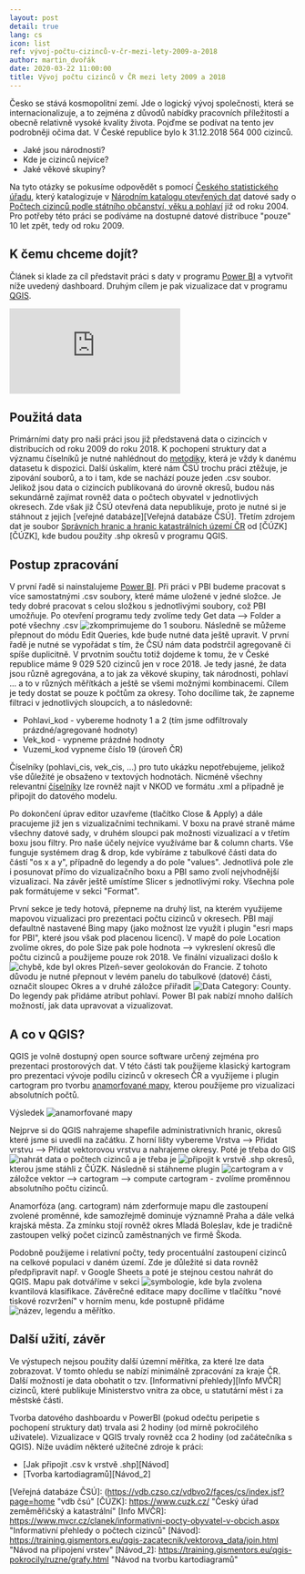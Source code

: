 ```yaml
---
layout: post
detail: true
lang: cs
icon: list
ref: vývoj-počtu-cizinců-v-čr-mezi-lety-2009-a-2018
author: martin_dvořák
date: 2020-03-22 11:00:00
title: Vývoj počtu cizinců v ČR mezi lety 2009 a 2018
---
```


Česko se stává kosmopolitní zemí. Jde o logický vývoj společnosti, která se internacionalizuje, a to zejména z důvodů nabídky pracovních příležitostí a obecně relativně vysoké kvality života. Pojďme se podívat na tento jev podrobněji očima dat. V České republice bylo k 31.12.2018 564 000 cizinců. 
- Jaké jsou národnosti?
- Kde je cizinců nejvíce? 
- Jaké věkové skupiny?
<!--more-->

Na tyto otázky se pokusíme odpovědět s pomocí [Českého statistického úřadu][ČSÚ], který katalogizuje v [Národním katalogu otevřených dat][NKOD] datové sady o [Počtech cizinců podle státního občanství, věku a pohlaví][Source] již od roku 2004. Pro potřeby této práci se podíváme na dostupné datové distribuce "pouze" 10 let zpět, tedy od roku 2009. 

## K čemu chceme dojít?
Článek si klade za cíl představit práci s daty v programu [Power BI][Power BI] a vytvořit níže uvedený dashboard. Druhým cílem je pak vizualizace dat v programu [QGIS][A Free and Open Source Geographic Information System]. 

<div class="embed-responsive embed-responsive-16by9">
<iframe class="embed-responsive-item" src="https://app.powerbi.com/view?r=eyJrIjoiY2QwMzM5YTktOTI0YS00MzQzLTkzYjMtYjI1OTQxNTgxNGZjIiwidCI6ImI4MDRlNTE5LTFjYzYtNDk3ZC1hOTVmLWUwMDIwNGMwMzhlZSIsImMiOjh9" frameborder="0" allowFullScreen></iframe>
</div>

## Použitá data

Primárními daty pro naši práci jsou již představená data o cizincích v distribucích od roku 2009 do roku 2018. K pochopení struktury dat a významu číselníků je nutné nahlédnout do [metodiky][Metodika počtu cizinců], která je vždy k danému datasetu k dispozici. Další úskalím, které nám ČSÚ trochu práci ztěžuje, je zipování souborů, a to i tam, kde se nachází pouze jeden .csv soubor.
Jelikož jsou data o cizincích publikovaná do úrovně okresů, budou nás sekundárně zajímat rovněž data o počtech obyvatel v jednotlivých okresech. Zde však již ČSÚ otevřená data nepublikuje, proto je nutné si je stáhnout z jejich [veřejné databáze][Veřejná databáze ČSÚ]. Třetím zdrojem dat je soubor [Správních hranic a hranic katastrálních území ČR][Data] od [ČÚZK][ČÚZK], kde budou použity .shp okresů v programu QGIS.

## Postup zpracování
V první řadě si nainstalujeme [Power BI](https://www.microsoft.com/en-us/download/details.aspx?id=58494). Při práci v PBI budeme pracovat s více samostatnými .csv soubory, které máme uložené v jedné složce. Je tedy dobré pracovat s celou složkou s jednotlivými soubory, což PBI umožňuje. Po otevření programu tedy zvolíme tedy Get data --> Folder a poté všechny .csv ![zkomprimujeme do 1 souboru](../attachments/články/vývoj-počtu-cizinců-v-čr-mezi-lety-2009-2018/obrázky/1komprimace_csv.png). Následně se můžeme přepnout do módu Edit Queries, kde bude nutné data ještě upravit. V první řadě je nutné se vypořádat s tím, že ČSÚ nám data podstrčil agregovaně či spíše duplicitně. V prvotním součtu totiž dojdeme k tomu, že v České republice máme 9 029 520 cizinců jen v roce 2018. Je tedy jasné, že data jsou různě agregována, a to jak za věkové skupiny, tak národnosti, pohlaví ... a to v různých měřítkách a ještě se všemi možnými kombinacemi. Cílem je tedy dostat se pouze k počtům za okresy. Toho docílíme tak, že zapneme filtraci v jednotlivých sloupcích, a to následovně: 

- Pohlavi_kod - vybereme hodnoty 1 a 2 (tím jsme odfiltrovaly prázdné/agregované hodnoty) 
- Vek_kod - vypneme prázdné hodnoty
- Vuzemi_kod vypneme číslo 19 (úroveň ČR)

Číselníky (pohlavi_cis, vek_cis, ...) pro tuto ukázku nepotřebujeme, jelikož vše důležité je obsaženo v textových hodnotách. Nicméně všechny relevantní [číselníky](https://data.gov.cz/datové-sady?dotaz=číselníky&poskytovatel=Český%20statistický%20úřad) lze rovněž najít v NKOD ve formátu .xml a případně je připojit do datového modelu. 

Po dokončení úprav editor uzavřeme (tlačítko Close & Apply) a dále pracujeme již jen s vizualizačními technikami. V boxu na pravé straně máme všechny datové sady, v druhém sloupci pak možnosti vizualizací a v třetím boxu jsou filtry. Pro naše účely nejvíce využíváme bar & column charts. Vše funguje systémem drag & drop, kde vybíráme z tabulkové části data do částí "os x a y", případně do legendy a do pole "values". Jednotlivá pole zle i posunovat přímo do vizualizačního boxu a PBI samo zvolí nejvhodnější vizualizaci. Na závěr ještě umístíme Slicer s jednotlivými roky. Všechna pole pak formátujeme v sekci "Format". 

První sekce je tedy hotová, přepneme na druhý list, na kterém využijeme mapovou vizualizaci pro prezentaci počtu cizinců v okresech. PBI mají defaultně nastavené Bing mapy (jako možnost lze využít i plugin "esri maps for PBI", které jsou však pod placenou licencí). V mapě do pole Location zvolíme okres, do pole Size pak pole hodnota --> vykreslení okresů dle počtu cizinců a použijeme pouze rok 2018. Ve finální vizualizaci došlo k ![chybě](../attachments/články/vývoj-počtu-cizinců-v-čr-mezi-lety-2009-2018/obrázky/2plzen_ve_francii.png), kde byl okres Plzeň-sever geolokován do Francie. Z tohoto důvodu je nutné přepnout v levém panelu do tabulkové (datové) části, označit sloupec Okres a v druhé záložce přiřadit ![Data Category: County](../attachments/články/vývoj-počtu-cizinců-v-čr-mezi-lety-2009-2018/obrázky/3county.png). Do legendy pak přidáme atribut pohlaví. Power BI pak nabízí mnoho dalších možností, jak data upravovat a vizualizovat. 

## A co v QGIS?

QGIS je volně dostupný open source software určený zejména pro prezentaci prostorových dat. V této části tak použijeme klasický kartogram pro prezentaci vývoje podílu cizinců v okresech ČR a využijeme i plugin cartogram pro tvorbu [anamorfované mapy](https://cs.wikipedia.org/wiki/Anamorf%C3%B3za_), kterou použijeme pro vizualizaci absolutních počtů. 

Výsledek ![anamorfované mapy](../attachments/články/vývoj-počtu-cizinců-v-čr-mezi-lety-2009-2018/obrázky/4ciz_anamorf.svg)

Nejprve si do QGIS nahrajeme shapefile administrativních hranic, okresů které jsme si uvedli na začátku. Z horní lišty vybereme Vrstva --> Přidat vrstvu --> Přidat vektorovou vrstvu a nahrajeme okresy. 
Poté je třeba do GIS ![nahrát data o počtech cizinců](../attachments/články/vývoj-počtu-cizinců-v-čr-mezi-lety-2009-2018/obrázky/5nahrat_csv.png) a je třeba je ![připojit](../attachments/články/vývoj-počtu-cizinců-v-čr-mezi-lety-2009-2018/obrázky/6gis_JOIN.png) k vrstvě .shp okresů, kterou jsme stáhli z ČÚZK. Následně si stáhneme plugin ![cartogram](../attachments/články/vývoj-počtu-cizinců-v-čr-mezi-lety-2009-2018/obrázky/7plugin.png) a v záložce vektor --> cartogram --> compute cartogram - zvolíme proměnnou absolutního počtu cizinců. 

Anamorfóza (ang. cartogram) nám zderformuje mapu dle zastoupení zvolené proměnné, kde samozřejmě dominuje významně Praha a dále velká krajská města. Za zmínku stojí rovněž okres Mladá Boleslav, kde je tradičně zastoupen velký počet cizinců zaměstnaných ve firmě Škoda. 

Podobně použijeme i relativní počty, tedy procentuální zastoupení cizinců na celkové populaci v daném území. Zde je důležité si data rovněž předpřipravit např. v Google Sheets a poté je stejnou cestou nahrát do QGIS. Mapu pak dotváříme v sekci ![symbologie](../attachments/články/vývoj-počtu-cizinců-v-čr-mezi-lety-2009-2018/obrázky/8symbology.png), kde byla zvolena kvantilová klasifikace. Závěrečné editace mapy docílíme v tlačítku "nové tiskové rozvržení" v horním menu, kde postupně přidáme ![název, legendu a měřítko](../attachments/články/vývoj-počtu-cizinců-v-čr-mezi-lety-2009-2018/obrázky/9legenda.png). 

## Další užití, závěr
Ve výstupech nejsou použity další územní měřítka, za které lze data zobrazovat. V tomto ohledu se nabízí minimálně zpracování za kraje ČR. Další možností je data obohatit o tzv. [Informativní přehledy][Info MVČR] cizinců, které publikuje Ministerstvo vnitra za obce, u statutární měst i za městské části. 

Tvorba datového dashboardu v PowerBI (pokud odečtu peripetie s pochopení struktury dat) trvala asi 2 hodiny (od mírně pokročilého uživatele). Vizualizace v QGIS trvaly rovněž cca 2 hodiny (od začátečníka s QGIS). Níže uvádím některé užitečné zdroje k práci:
 
- [Jak připojit .csv k vrstvě .shp][Návod]
- [Tvorba kartodiagramů][Návod_2]


[ČSÚ]: https://www.czso.cz/ "Český statistický úřad"
[NKOD]: https://data.gov.cz/ "Národní katalog otevřených dat"
[Source]: https://data.gov.cz/datové-sady?dotaz=cizinci&klíčová%20slova=státní%20občanství "Zdrojové soubory"
[Data]: https://data.gov.cz/datová-sada?iri=https%253A%2F%2Fdata.gov.cz%2Fzdroj%2Fdatové-sady%2FZmmerickyU%2F752310056 "Data ČÚZK pro QGIS"
[Power BI]: https://powerbi.microsoft.com/cs-cz/ "Microsoft Power BI"
[A Free and Open Source Geographic Information System]: https://qgis.org/en/site/ "QGIS"
[Metodika počtu cizinců]: (https://www.czso.cz/csu/cizinci/metodika-poctu-cizincu) "Metodika ČSÚ k počítání cizinců"
[Veřejná databáze ČSÚ]: (https://vdb.czso.cz/vdbvo2/faces/cs/index.jsf?page=home "vdb čsú"
[ČÚZK]: https://www.cuzk.cz/ "Český úřad zeměměřičský a katastrální"
[Info MVČR]: https://www.mvcr.cz/clanek/informativni-pocty-obyvatel-v-obcich.aspx "Informativní přehledy o počtech cizinců"
[Návod]: https://training.gismentors.eu/qgis-zacatecnik/vektorova_data/join.html "Návod na připojení vrstev"
[Návod_2]: https://training.gismentors.eu/qgis-pokrocily/ruzne/grafy.html "Návod na tvorbu kartodiagramů"



